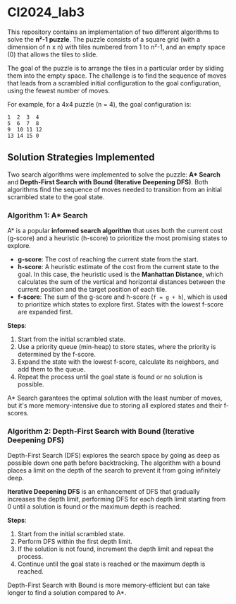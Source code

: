 # CI2024_lab3
This repository contains an implementation of two different algorithms to solve the **n²-1 puzzle**. The puzzle consists of a square grid (with a dimension of n x n) with tiles numbered from 1 to n²-1, and an empty space (0) that allows the tiles to slide.

The goal of the puzzle is to arrange the tiles in a particular order by sliding them into the empty space. The challenge is to find the sequence of moves that leads from a scrambled initial configuration to the goal configuration, using the fewest number of moves.

For example, for a 4x4 puzzle (n = 4), the goal configuration is:

  ```
  1  2  3  4
  5  6  7  8
  9  10 11 12
  13 14 15 0
  ```

## Solution Strategies Implemented

Two search algorithms were implemented to solve the puzzle: **A\* Search** and **Depth-First Search with Bound (Iterative Deepening DFS)**. Both algorithms find the sequence of moves needed to transition from an initial scrambled state to the goal state.

### Algorithm 1: A* Search
A* is a popular **informed search algorithm** that uses both the current cost (g-score) and a heuristic (h-score) to prioritize the most promising states to explore. 

- **g-score**: The cost of reaching the current state from the start.
- **h-score**: A heuristic estimate of the cost from the current state to the goal. In this case, the heuristic used is the **Manhattan Distance**, which calculates the sum of the vertical and horizontal distances between the current position and the target position of each tile.
- **f-score**: The sum of the g-score and h-score (`f = g + h`), which is used to prioritize which states to explore first. States with the lowest f-score are expanded first.

**Steps**:
1. Start from the initial scrambled state.
2. Use a priority queue (min-heap) to store states, where the priority is determined by the f-score.
3. Expand the state with the lowest f-score, calculate its neighbors, and add them to the queue.
4. Repeat the process until the goal state is found or no solution is possible.


A* Search garantees the optimal solution with the least number of moves, but it's more memory-intensive due to storing all explored states and their f-scores.

### Algorithm 2: Depth-First Search with Bound (Iterative Deepening DFS)
Depth-First Search (DFS) explores the search space by going as deep as possible down one path before backtracking. The algorithm with a bound places a limit on the depth of the search to prevent it from going infinitely deep.

**Iterative Deepening DFS** is an enhancement of DFS that gradually increases the depth limit, performing DFS for each depth limit starting from 0 until a solution is found or the maximum depth is reached.

**Steps**:
1. Start from the initial scrambled state.
2. Perform DFS within the first depth limit.
3. If the solution is not found, increment the depth limit and repeat the process.
4. Continue until the goal state is reached or the maximum depth is reached.

Depth-First Search with Bound is more memory-efficient but can take longer to find a solution compared to A*.
